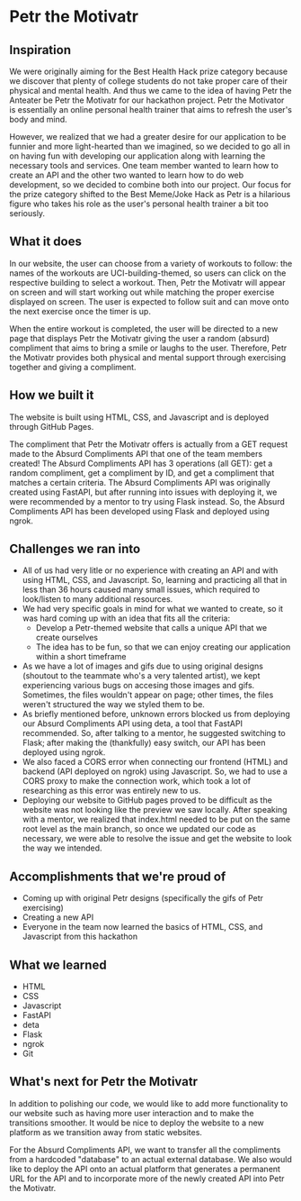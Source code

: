 # Petr the Motivatr

## Inspiration
We were originally aiming for the Best Health Hack prize category because we discover that plenty of college students do not take proper care of their physical and mental health. And thus we came to the idea of having Petr the Anteater be Petr the Motivatr for our hackathon project. Petr the Motivator is essentially an online personal health trainer that aims to refresh the user's body and mind. 

However, we realized that we had a greater desire for our application to be funnier and more light-hearted than we imagined, so we decided to go all in on having fun with developing our application along with learning the necessary tools and services. One team member wanted to learn how to create an API and the other two wanted to learn how to do web development, so we decided to combine both into our project. Our focus for the prize category shifted to the Best Meme/Joke Hack as Petr is a hilarious figure who takes his role as the user's personal health trainer a bit too seriously.

## What it does
In our website, the user can choose from a variety of workouts to follow: the names of the workouts are UCI-building-themed, so users can click on the respective building to select a workout. Then, Petr the Motivatr will appear on screen and will start working out while matching the proper exercise displayed on screen. The user is expected to follow suit and can move onto the next exercise once the timer is up. 

When the entire workout is completed, the user will be directed to a new page that displays Petr the Motivatr giving the user a random (absurd) compliment that aims to bring a smile or laughs to the user. Therefore, Petr the Motivatr provides both physical and mental support through exercising together and giving a compliment.

## How we built it
The website is built using HTML, CSS, and Javascript and is deployed through GitHub Pages. 

The compliment that Petr the Motivatr offers is actually from a GET request made to the Absurd Compliments API that one of the team members created! The Absurd Compliments API has 3 operations (all GET): get a random compliment, get a compliment by ID, and get a compliment that matches a certain criteria. The Absurd Compliments API was originally created using FastAPI, but after running into issues with deploying it, we were recommended by a mentor to try using Flask instead. So, the Absurd Compliments API has been developed using Flask and deployed using ngrok.

## Challenges we ran into
* All of us had very litle or no experience with creating an API and with using HTML, CSS, and Javascript. So, learning and practicing all that in less than 36 hours caused many small issues, which required to look/listen to many additional resources.
* We had very specific goals in mind for what we wanted to create, so it was hard coming up with an idea that fits all the criteria:
    * Develop a Petr-themed website that calls a unique API that we create ourselves
    * The idea has to be fun, so that we can enjoy creating our application within a short timeframe
* As we have a lot of images and gifs due to using original designs (shoutout to the teammate who's a very talented artist), we kept experiencing various bugs on accesing those images and gifs. Sometimes, the files wouldn't appear on page; other times, the files weren't structured the way we styled them to be.
* As briefly mentioned before, unknown errors blocked us from deploying our Absurd Compliments API using deta, a tool that FastAPI recommended. So, after talking to a mentor, he suggested switching to Flask; after making the (thankfully) easy switch, our API has been deployed using ngrok.
* We also faced a CORS error when connecting our frontend (HTML) and backend (API deployed on ngrok) using Javascript. So, we had to use a CORS proxy to make the connection work, which took a lot of researching as this error was entirely new to us.
* Deploying our website to GitHub pages proved to be difficult as the website was not looking like the preview we saw locally. After speaking with a mentor, we realized that index.html needed to be put on the same root level as the main branch, so once we updated our code as necessary, we were able to resolve the issue and get the website to look the way we intended.

## Accomplishments that we're proud of
* Coming up with original Petr designs (specifically the gifs of Petr exercising)
* Creating a new API
* Everyone in the team now learned the basics of HTML, CSS, and Javascript from this hackathon

## What we learned
* HTML
* CSS
* Javascript
* FastAPI
* deta
* Flask
* ngrok
* Git

## What's next for Petr the Motivatr
In addition to polishing our code, we would like to add more functionality to our website such as having more user interaction and to make the transitions smoother. It would be nice to deploy the website to a new platform as we transition away from static websites. 

For the Absurd Compliments API, we want to transfer all the compliments from a hardcoded "database" to an actual external database. We also would like to deploy the API onto an actual platform that generates a permanent URL for the API and to incorporate more of the newly created API into Petr the Motivatr.